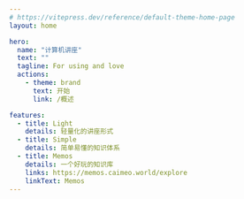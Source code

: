 ```yaml
---
# https://vitepress.dev/reference/default-theme-home-page
layout: home

hero:
  name: "计算机讲座"
  text: ""
  tagline: For using and love
  actions:
    - theme: brand
      text: 开始
      link: /概述

features:
  - title: Light
    details: 轻量化的讲座形式
  - title: Simple
    details: 简单易懂的知识体系
  - title: Memos
    details: 一个好玩的知识库
    links: https://memos.caimeo.world/explore
    linkText: Memos
---
```


